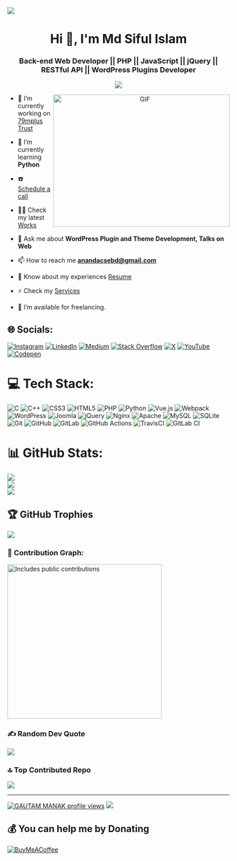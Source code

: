 ![](https://visitor-badge.glitch.me/badge?page_id=siananda.siananda)
<h1 align="center">Hi 👋, I'm Md Siful Islam</h1>
<h3 align="center">Back-end Web Developer || PHP || JavaScript || jQuery || RESTful API || WordPress Plugins Developer</h3>

<p align="center">
  <a href="#"><img src="https://readme-typing-svg.herokuapp.com?font=VT323&&size=35&duration=3500&pause=300&color=6A0572&center=true&vCenter=true&width=600&height=100&lines=Assalamu+O+Alaikum+Warahmatullah..&hearts;++;Hi+👋,+I'm+Md+Siful+Islam;Welcome+to+My+GitHub+Profile;Software+and+Computer+Engineer;Back-End+PHP+Developer;Hardworking+and+Ambitious;Music+and+Programming+Lover;Love+to+learn+new+stuffs..<3"></a>
</p>

<a target="_blank" align="center">
  <img align="right" top="500" height="300" width="400" alt="GIF" src="https://media.giphy.com/media/SWoSkN6DxTszqIKEqv/giphy.gif">
</a>

- 🔭 I’m currently working on [79mplus Trust](https://www.79mplus.com/)

- 🌱 I’m currently learning **Python**

- ☎️  [Schedule a call](https://siananda.me/#contact)

- 👨‍💻 Check my latest [Works](https://siananda.me/#portfolio)

- 💬 Ask me about **WordPress Plugin and Theme Development, Talks on Web**

- 📫 How to reach me **anandacsebd@gmail.com**

- 📄 Know about my experiences [Resume](https://siananda.me/#resume)

- ⚡ Check my [Services](https://siananda.me/#portfolio)

- 🤝 I’m available for freelancing.


## 🌐 Socials:
[![Instagram](https://img.shields.io/badge/Instagram-%23E4405F.svg?logo=Instagram&logoColor=white)](https://instagram.com/_half_engineer_01) [![LinkedIn](https://img.shields.io/badge/LinkedIn-%230077B5.svg?logo=linkedin&logoColor=white)](https://linkedin.com/in/gautammanak1) [![Medium](https://img.shields.io/badge/Medium-12100E?logo=medium&logoColor=white)](https://medium.com/@@gautammanak1)  [![Stack Overflow](https://img.shields.io/badge/-Stackoverflow-FE7A16?logo=stack-overflow&logoColor=white)](https://stackoverflow.com/users/user:21267046) [![X](https://img.shields.io/badge/X-black.svg?logo=X&logoColor=white)](https://x.com/gautammanak02) [![YouTube](https://img.shields.io/badge/YouTube-%23FF0000.svg?logo=YouTube&logoColor=white)](https://youtube.com/@gautammanakbtech) [![Codepen](https://img.shields.io/badge/Codepen-000000?style=for-the-badge&logo=codepen&logoColor=white)](https://codepen.io/gautammanak1)


# 💻 Tech Stack:
![C](https://img.shields.io/badge/c-%2300599C.svg?style=for-the-badge&logo=c&logoColor=white) ![C++](https://img.shields.io/badge/c++-%2300599C.svg?style=for-the-badge&logo=c%2B%2B&logoColor=white) ![CSS3](https://img.shields.io/badge/css3-%231572B6.svg?style=for-the-badge&logo=css3&logoColor=white) ![HTML5](https://img.shields.io/badge/html5-%23E34F26.svg?style=for-the-badge&logo=html5&logoColor=white) ![PHP](https://img.shields.io/badge/php-%23777BB4.svg?style=for-the-badge&logo=php&logoColor=white) ![Python](https://img.shields.io/badge/python-3670A0?style=for-the-badge&logo=python&logoColor=ffdd54) ![Vue.js](https://img.shields.io/badge/vue.js-%2335495e.svg?style=for-the-badge&logo=vuedotjs&logoColor=%234FC08D) ![Webpack](https://img.shields.io/badge/webpack-%238DD6F9.svg?style=for-the-badge&logo=webpack&logoColor=black) ![WordPress](https://img.shields.io/badge/WordPress-%23117AC9.svg?style=for-the-badge&logo=WordPress&logoColor=white) ![Joomla](https://img.shields.io/badge/joomla-%235091CD.svg?style=for-the-badge&logo=joomla&logoColor=white) ![jQuery](https://img.shields.io/badge/jquery-%230769AD.svg?style=for-the-badge&logo=jquery&logoColor=white) ![Nginx](https://img.shields.io/badge/nginx-%23009639.svg?style=for-the-badge&logo=nginx&logoColor=white) ![Apache](https://img.shields.io/badge/apache-%23D42029.svg?style=for-the-badge&logo=apache&logoColor=white) ![MySQL](https://img.shields.io/badge/mysql-4479A1.svg?style=for-the-badge&logo=mysql&logoColor=white) ![SQLite](https://img.shields.io/badge/sqlite-%2307405e.svg?style=for-the-badge&logo=sqlite&logoColor=white) ![Git](https://img.shields.io/badge/git-%23F05033.svg?style=for-the-badge&logo=git&logoColor=white) ![GitHub](https://img.shields.io/badge/github-%23121011.svg?style=for-the-badge&logo=github&logoColor=white) ![GitLab](https://img.shields.io/badge/gitlab-%23181717.svg?style=for-the-badge&logo=gitlab&logoColor=white) ![GitHub Actions](https://img.shields.io/badge/github%20actions-%232671E5.svg?style=for-the-badge&logo=githubactions&logoColor=white) ![TravisCI](https://img.shields.io/badge/travis%20ci-%232B2F33.svg?style=for-the-badge&logo=travis&logoColor=white) ![GitLab CI](https://img.shields.io/badge/gitlab%20CI-%23181717.svg?style=for-the-badge&logo=gitlab&logoColor=white)


# 📊 GitHub Stats:
![](https://githubstats-flax.vercel.app/api?username=siananda&theme=dracula&hide_border=false&include_all_commits=true&count_private=true)<br/>
![](https://github-readme-streak-stats.herokuapp.com/?user=siananda&theme=dracula&hide_border=false)<br/>
![](https://githubstats-flax.vercel.app/api/top-langs/?username=siananda&theme=dracula&hide_border=false&include_all_commits=true&count_private=true&layout=compact)

## 🏆 GitHub Trophies
![](https://githubstats-flax.vercel.app/?username=siananda&theme=radical&no-frame=false&no-bg=true&margin-w=4)

### 👥 Contribution Graph:
<p>
    <a href="https://vaunt.dev">
        <img src="https://api.vaunt.dev/v1/github/entities/siananda/contributions?format=svg" width="350" title="Includes public contributions"/>
    </a>
</p>

### ✍️ Random Dev Quote
![](https://githubstats-flax.vercel.app/api?type=horizontal&theme=radical)

### 🔝 Top Contributed Repo
![](https://githubstats-flax.vercel.app/api?username=siananda&limit=5&theme=dark&combine_all_yearly_contributions=true)


---
[![GAUTAM MANAK profile views](https://u8views.com/api/v1/github/profiles/106014185/views/day-week-month-total-count.svg)](https://u8views.com/github/siananda)
[![](https://visitcount.itsvg.in/api?id=siananda&label=Profile%20Views&pretty=false)](https://visitcount.itsvg.in)
## 💰 You can help me by Donating
[![BuyMeACoffee](https://img.shields.io/badge/Buy%20Me%20a%20Coffee-ffdd00?style=for-the-badge&logo=buy-me-a-coffee&logoColor=black)](#)
